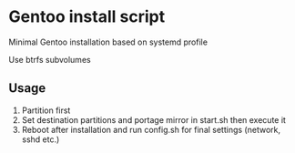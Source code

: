 # Gentoo install script

Minimal Gentoo installation based on systemd profile

Use btrfs subvolumes

## Usage
1. Partition first
2. Set destination partitions and portage mirror in start.sh then execute it
3. Reboot after installation and run config.sh for final settings (network, sshd etc.)
